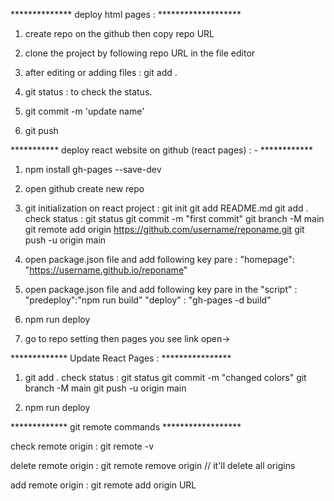 
************** deploy html pages : *******************

1. create repo on the github then copy repo URL 
2. clone the project by following repo URL in the file editor

3. after editing or adding files : 
	git add .

4. git status : to check the status.
5. git commit -m 'update name' 
6. git push 



*********** deploy react website on github (react pages) : - ************


1. npm install gh-pages --save-dev

2. open github create new repo 

3. git initialization on react project : 
    git init
    git add README.md 
    git add .
    check status :
        git status
    git commit -m "first commit"
    git branch -M main
    git remote add origin https://github.com/username/reponame.git
    git push -u origin main


4. open package.json file and add following key pare :
    "homepage": "https://username.github.io/reponame"

5. open package.json file and add following key pare in the "script" :
    "predeploy":"npm run build"
    "deploy" : "gh-pages -d build"

6. npm run deploy

7. go to repo setting then pages you see link open-> 



************* Update React Pages : ****************


1.  git add .
    check status :
        git status
    git commit -m "changed colors"
    git branch -M main
    git push -u origin main

2. npm run deploy





************* git remote commands ****************** 

check remote origin :
	git remote -v

delete remote origin :
	git remote remove origin // it'll delete all origins

add remote origin : 
	git remote add origin URL 




